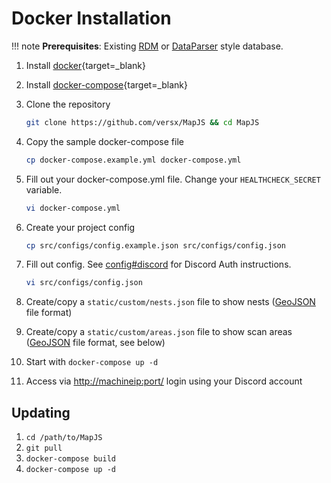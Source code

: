 # Docker Installation

!!! note
    **Prerequisites**:
    Existing [RDM](https://github.com/RealDeviceMap/RealDeviceMap) or [DataParser](https://github.com/versx/DataParser) style database.

1. Install [docker]{target=_blank}
1. Install [docker-compose]{target=_blank}
1. Clone the repository

    ```sh
    git clone https://github.com/versx/MapJS && cd MapJS
    ```

1. Copy the sample docker-compose file

    ```sh
    cp docker-compose.example.yml docker-compose.yml
    ```

1. Fill out your docker-compose.yml file. Change your `HEALTHCHECK_SECRET` variable.

    ```sh
    vi docker-compose.yml
    ```

1. Create your project config

    ```sh
    cp src/configs/config.example.json src/configs/config.json
    ```

1. Fill out config. See [config#discord] for Discord Auth instructions.

    ```sh
    vi src/configs/config.json
    ```

1. Create/copy a `static/custom/nests.json` file to show nests ([GeoJSON] file format)
1. Create/copy a `static/custom/areas.json` file to show scan areas ([GeoJSON] file format, see below)
1. Start with `docker-compose up -d`
1. Access via [http://machineip:port/]() login using your Discord account

## Updating

1. `cd /path/to/MapJS`
1. `git pull`
1. `docker-compose build`
1. `docker-compose up -d`


[docker]: https://docs.docker.com/get-docker/
[docker-compose]: https://docs.docker.com/compose/install/
[config#discord]: ../configuration/config.md#discord
[GeoJSON]: ../configuration/geojson.md
